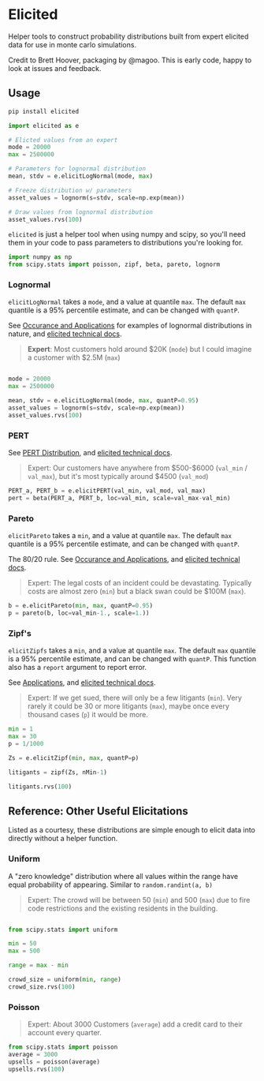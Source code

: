 # Elicited

Helper tools to construct probability distributions built from expert elicited data for use in monte carlo simulations. 

Credit to Brett Hoover, packaging by @magoo. This is early code, happy to look at issues and feedback.

## Usage

```bash
pip install elicited
```

```python
import elicited as e

# Elicted values from an expert
mode = 20000
max = 2500000

# Parameters for lognormal distribution
mean, stdv = e.elicitLogNormal(mode, max)

# Freeze distribution w/ parameters
asset_values = lognorm(s=stdv, scale=np.exp(mean))

# Draw values from lognormal distribution
asset_values.rvs(100)

```

`elicited` is just a helper tool when using numpy and scipy, so you'll need them in your code to pass parameters to distributions you're looking for.


``` python
import numpy as np
from scipy.stats import poisson, zipf, beta, pareto, lognorm
```



### Lognormal

`elicitLogNormal` takes a `mode`, and a value at quantile `max`. The default `max` quantile is a 95% percentile estimate, and can be changed with `quantP`.

See [Occurance and Applications](https://en.wikipedia.org/wiki/Log-normal_distribution#Occurrence_and_applications) for examples of lognormal distributions in nature, and [elicited technical docs](docs/lognormal.md).

> **Expert**: Most customers hold around \$20K (`mode`) but I could imagine a customer with $2.5M (`max`)

``` python

mode = 20000
max = 2500000

mean, stdv = e.elicitLogNormal(mode, max, quantP=0.95)
asset_values = lognorm(s=stdv, scale=np.exp(mean))
asset_values.rvs(100)

```


### PERT

See [PERT Distribution](https://en.wikipedia.org/wiki/PERT_distribution), and [elicited technical docs](docs/pert.md).

> Expert: Our customers have anywhere from \$500-\$6000 (`val_min` / `val_max`), but it's most typically around $4500 (`val_mod`)


``` python
PERT_a, PERT_b = e.elicitPERT(val_min, val_mod, val_max)
pert = beta(PERT_a, PERT_b, loc=val_min, scale=val_max-val_min)
```

### Pareto

`elicitPareto` takes a `min`, and a value at quantile `max`. The default `max` quantile is a 95% percentile estimate, and can be changed with `quantP`.

The 80/20 rule. See [Occurance and Applications](https://en.wikipedia.org/wiki/Pareto_distribution#Occurrence_and_applications), and [elicited technical docs](docs/pareto.md).

> Expert: The legal costs of an incident could be devastating. Typically costs are almost zero (`min`) but a black swan could be $100M (`max`). 

``` python
b = e.elicitPareto(min, max, quantP=0.95)
p = pareto(b, loc=val_min-1., scale=1.))
```

### Zipf's

`elicitZipfs` takes a `min`, and a value at quantile `max`. The default `max` quantile is a 95% percentile estimate, and can be changed with `quantP`. This function also has a `report` argument to report error. 

See [Applications](https://en.wikipedia.org/wiki/Zipf%27s_law#Applications), and [elicited technical docs](docs/zipf.md).

> Expert: If we get sued, there will only be a few litigants (`min`). Very rarely it could be 30 or more litigants (`max`), maybe once every thousand cases (`p`) it would be more.


``` python
min = 1
max = 30
p = 1/1000

Zs = e.elicitZipf(min, max, quantP=p)

litigants = zipf(Zs, nMin-1)

litigants.rvs(100)
```

## Reference: Other Useful Elicitations

Listed as a courtesy, these distributions are simple enough to elicit data into directly without a helper function.

### Uniform

A "zero knowledge" distribution where all values within the range have equal probability of appearing. Similar to `random.randint(a, b)`

> Expert: The crowd will be between 50 (`min`) and 500 (`max`) due to fire code restrictions and the existing residents in the building.

``` python

from scipy.stats import uniform

min = 50
max = 500

range = max - min

crowd_size = uniform(min, range)
crowd_size.rvs(100)
```

### Poisson

> Expert: About 3000 Customers (`average`) add a credit card to their account every quarter.

``` python
from scipy.stats import poisson
average = 3000
upsells = poisson(average)
upsells.rvs(100)

```
